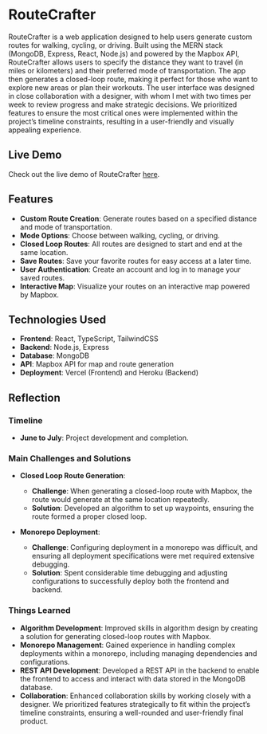 # RouteCrafter

RouteCrafter is a web application designed to help users generate custom routes for walking, cycling, or driving. Built using the MERN stack (MongoDB, Express, React, Node.js) and powered by the Mapbox API, RouteCrafter allows users to specify the distance they want to travel (in miles or kilometers) and their preferred mode of transportation. The app then generates a closed-loop route, making it perfect for those who want to explore new areas or plan their workouts. The user interface was designed in close collaboration with a designer, with whom I met with two times per week to review progress and make strategic decisions. We prioritized features to ensure the most critical ones were implemented within the project’s timeline constraints, resulting in a user-friendly and visually appealing experience.

## Live Demo

Check out the live demo of RouteCrafter [here](https://routecrafter.vercel.app/).

## Features

- **Custom Route Creation**: Generate routes based on a specified distance and mode of transportation.
- **Mode Options**: Choose between walking, cycling, or driving.
- **Closed Loop Routes**: All routes are designed to start and end at the same location.
- **Save Routes**: Save your favorite routes for easy access at a later time.
- **User Authentication**: Create an account and log in to manage your saved routes.
- **Interactive Map**: Visualize your routes on an interactive map powered by Mapbox.

## Technologies Used

- **Frontend**: React, TypeScript, TailwindCSS
- **Backend**: Node.js, Express
- **Database**: MongoDB
- **API**: Mapbox API for map and route generation
- **Deployment**: Vercel (Frontend) and Heroku (Backend)

## Reflection

### Timeline

- **June to July**: Project development and completion.

### Main Challenges and Solutions

- **Closed Loop Route Generation**:
  - **Challenge**: When generating a closed-loop route with Mapbox, the route would generate at the same location repeatedly.
  - **Solution**: Developed an algorithm to set up waypoints, ensuring the route formed a proper closed loop.

- **Monorepo Deployment**:
  - **Challenge**: Configuring deployment in a monorepo was difficult, and ensuring all deployment specifications were met required extensive debugging.
  - **Solution**: Spent considerable time debugging and adjusting configurations to successfully deploy both the frontend and backend.

### Things Learned

- **Algorithm Development**: Improved skills in algorithm design by creating a solution for generating closed-loop routes with Mapbox.
- **Monorepo Management**: Gained experience in handling complex deployments within a monorepo, including managing dependencies and configurations.
- **REST API Development**: Developed a REST API in the backend to enable the frontend to access and interact with data stored in the MongoDB database.
- **Collaboration**: Enhanced collaboration skills by working closely with a designer. We prioritized features strategically to fit within the project’s timeline constraints, ensuring a well-rounded and user-friendly final product.

